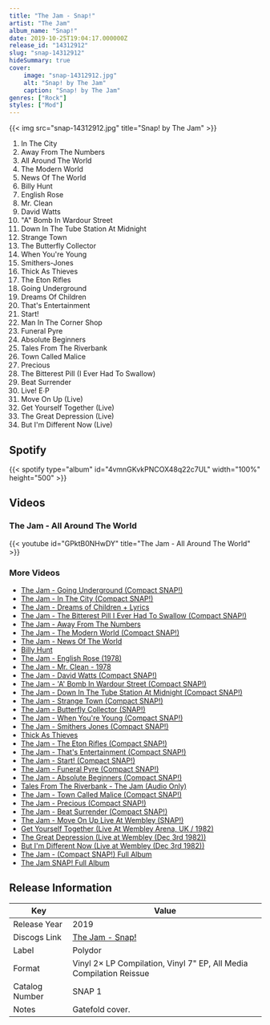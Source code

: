 ```yaml
---
title: "The Jam - Snap!"
artist: "The Jam"
album_name: "Snap!"
date: 2019-10-25T19:04:17.000000Z
release_id: "14312912"
slug: "snap-14312912"
hideSummary: true
cover:
    image: "snap-14312912.jpg"
    alt: "Snap! by The Jam"
    caption: "Snap! by The Jam"
genres: ["Rock"]
styles: ["Mod"]
---
```


{{< img src="snap-14312912.jpg" title="Snap! by The Jam" >}}

<!-- section break -->

1. In The City
2. Away From The Numbers
3. All Around The World
4. The Modern World
5. News Of The World
6. Billy Hunt
7. English Rose
8. Mr. Clean
9. David Watts
10. "A" Bomb In Wardour Street
11. Down In The Tube Station At Midnight
12. Strange Town
13. The Butterfly Collector
14. When You're Young
15. Smithers-Jones
16. Thick As Thieves
17. The Eton Rifles
18. Going Underground
19. Dreams Of Children
20. That's Entertainment
21. Start!
22. Man In The Corner Shop
23. Funeral Pyre
24. Absolute Beginners
25. Tales From The Riverbank
26. Town Called Malice
27. Precious
28. The Bitterest Pill (I Ever Had To Swallow)
29. Beat Surrender
30. Live! E∙P
31. Move On Up (Live)
32. Get Yourself Together (Live)
33. The Great Depression (Live)
34. But I'm Different Now (Live)

<!-- section break -->


## Spotify
{{< spotify type="album" id="4vmnGKvkPNCOX48q22c7UL" width="100%" height="500" >}}



## Videos
### The Jam - All Around The World
{{< youtube id="GPktB0NHwDY" title="The Jam - All Around The World" >}}<br>

### More Videos

- [The Jam - Going Underground (Compact SNAP!)](https://www.youtube.com/watch?v=vzkpgf2oXwo)
- [The Jam - In The City (Compact SNAP!)](https://www.youtube.com/watch?v=KpOmQ_uj4Yc)
- [The Jam - Dreams of Children + Lyrics](https://www.youtube.com/watch?v=v97LHOHjrjM)
- [The Jam - The Bitterest Pill I Ever Had To Swallow (Compact SNAP!)](https://www.youtube.com/watch?v=aNzPsEAXYPw)
- [The Jam - Away From The Numbers](https://www.youtube.com/watch?v=Gm4l3dPFFBk)
- [The Jam - The Modern World (Compact SNAP!)](https://www.youtube.com/watch?v=zDHIUmXfCNw)
- [The Jam - News Of The World](https://www.youtube.com/watch?v=UTbPnOZYxl8)
- [Billy Hunt](https://www.youtube.com/watch?v=4A6GeBiHp1A)
- [The Jam - English Rose (1978)](https://www.youtube.com/watch?v=zH3kj4i2yys)
- [The Jam - Mr. Clean - 1978](https://www.youtube.com/watch?v=u1V7fYeBAkc)
- [The Jam - David Watts (Compact SNAP!)](https://www.youtube.com/watch?v=GYa53U-9tqE)
- [The Jam - 'A' Bomb In Wardour Street (Compact SNAP!)](https://www.youtube.com/watch?v=aarZWm3RdSk)
- [The Jam - Down In The Tube Station At Midnight (Compact SNAP!)](https://www.youtube.com/watch?v=WGcf29Voo5c)
- [The Jam - Strange Town (Compact SNAP!)](https://www.youtube.com/watch?v=eEM2nEyvrMc)
- [The Jam - Butterfly Collector (SNAP!)](https://www.youtube.com/watch?v=BIJt9KuLRqQ)
- [The Jam - When You're Young (Compact SNAP!)](https://www.youtube.com/watch?v=iftkEzsjJJ0)
- [The Jam - Smithers Jones (Compact SNAP!)](https://www.youtube.com/watch?v=NFfQRYpq1K0)
- [Thick As Thieves](https://www.youtube.com/watch?v=znmpFlKhgoI)
- [The Jam - The Eton Rifles (Compact SNAP!)](https://www.youtube.com/watch?v=GKZ7ivuN7UQ)
- [The Jam - That's Entertainment (Compact SNAP!)](https://www.youtube.com/watch?v=hHfehqgg5Ws)
- [The Jam - Start! (Compact SNAP!)](https://www.youtube.com/watch?v=NLITZTcbDnE)
- [The Jam - Funeral Pyre (Compact SNAP!)](https://www.youtube.com/watch?v=x8aoHrDZGt4)
- [The Jam - Absolute Beginners (Compact SNAP!)](https://www.youtube.com/watch?v=hF1qjAoWbDc)
- [Tales From The Riverbank - The Jam (Audio Only)](https://www.youtube.com/watch?v=Yyx_R0491yk)
- [The Jam - Town Called Malice (Compact SNAP!)](https://www.youtube.com/watch?v=EWNhxsHv478)
- [The Jam - Precious (Compact SNAP!)](https://www.youtube.com/watch?v=tpL9jMyTm-4)
- [The Jam - Beat Surrender (Compact SNAP!)](https://www.youtube.com/watch?v=V7Q4od19xfY)
- [The Jam - Move On Up Live At Wembley (SNAP!)](https://www.youtube.com/watch?v=kfev4FgNy50)
- [Get Yourself Together (Live At Wembley Arena, UK / 1982)](https://www.youtube.com/watch?v=5YnOWLo3l7o)
- [The Great Depression (Live at Wembley (Dec 3rd 1982))](https://www.youtube.com/watch?v=KvOd2ROS1Jc)
- [But I'm Different Now (Live at Wembley (Dec 3rd 1982))](https://www.youtube.com/watch?v=3fK0i4B5HxY)
- [The Jam - (Compact SNAP!) Full Album](https://www.youtube.com/watch?v=9FoSomJHHU4)
- [The Jam SNAP! Full Album](https://www.youtube.com/watch?v=f2TzoccDCDI)


## Release Information
|  Key           | Value                                                |
| ---------------| ---------------------------------------------------- |
| Release Year   | 2019                                   |
| Discogs Link   | [The Jam - Snap!](https://www.discogs.com/release/14312912-The-Jam-Snap) |
| Label          | Polydor |
| Format         | Vinyl 2× LP Compilation, Vinyl 7" EP, All Media Compilation Reissue |
| Catalog Number | SNAP 1 |
| Notes | Gatefold cover. |